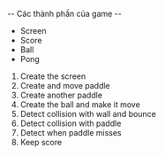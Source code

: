 -- Các thành phần của game --

- Screen
- Score
- Ball
- Pong

1. Create the screen
2. Create and move paddle
3. Create another paddle
4. Create the ball and make it move
5. Detect collision with wall and bounce
6. Detect collision with paddle
7. Detect when paddle misses
8. Keep score